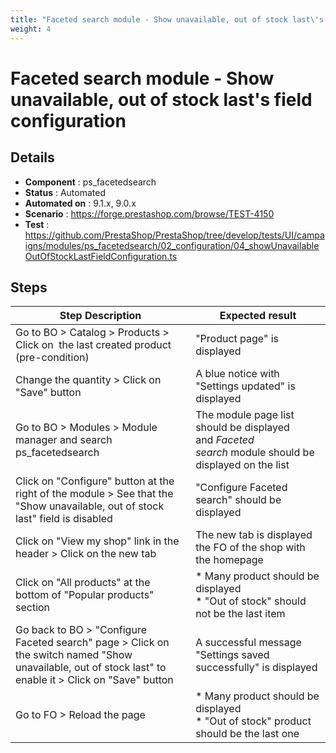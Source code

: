 ```yaml
---
title: "Faceted search module - Show unavailable, out of stock last\'s field configuration"
weight: 4
---
```


# Faceted search module - Show unavailable, out of stock last\'s field configuration
## Details
* **Component** : ps_facetedsearch
* **Status** : Automated
* **Automated on** : 9.1.x, 9.0.x
* **Scenario** : https://forge.prestashop.com/browse/TEST-4150
* **Test** : https://github.com/PrestaShop/PrestaShop/tree/develop/tests/UI/campaigns/modules/ps_facetedsearch/02_configuration/04_showUnavailableOutOfStockLastFieldConfiguration.ts

## Steps
| Step Description | Expected result |
| ----- | ----- |
| Go to BO > Catalog > Products > Click on  the last created product (pre-condition) | "Product page" is displayed |
| Change the quantity > Click on "Save" button | A blue notice with "Settings updated" is displayed |
| Go to BO > Modules > Module manager and search ps_facetedsearch | The module page list should be displayed and *Faceted search* module should be displayed on the list |
| Click on "Configure" button at the right of the module > See that the "Show unavailable, out of stock last" field is disabled | "Configure Faceted search" should be displayed |
| Click on "View my shop" link in the header > Click on the new tab | The new tab is displayed the FO of the shop with the homepage |
| Click on "All products" at the bottom of "Popular products" section | * Many product should be displayed<br> * "Out of stock" should not be the last item |
| Go back to BO > "Configure Faceted search" page > Click on the switch named "Show unavailable, out of stock last" to enable it > Click on "Save" button | A successful message "Settings saved successfully" is displayed |
| Go to FO > Reload the page | * Many product should be displayed<br> * "Out of stock" product should be the last one |
